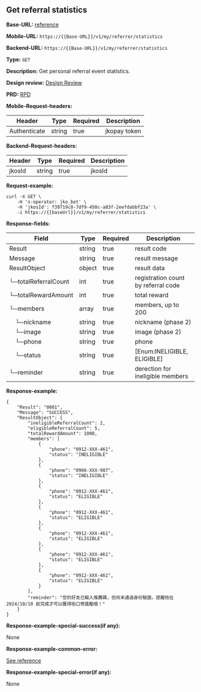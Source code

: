 #
## Get referral statistics

**Base-URL:** [reference](https://jkopay.atlassian.net/wiki/spaces/RD4/pages/29393109/jkopay-app-svc+base-url)

**Mobile-URL:** `https://{{Base-URL}}/v1/my/referrer/statistics`

**Backend-URL:** `https://{{Base-URL}}/v1/my/referrer/statistics`

**Type:** `GET`

**Description:** Get personal referral event statistics.

**Design review:** [Design Review](https://jkopay.atlassian.net/wiki/spaces/RD4/pages/33424007/referral+code+Design+Review)

**PRD:** [RPD](https://jkopay.atlassian.net/wiki/spaces/PM/pages/29687846)

**Mobile-Request-headers:**

| Header       | Type   | Required | Description  |
|--------------|--------|----------|--------------|
| Authenticate | string | true     | jkopay token |

**Backend-Request-headers:**

| Header | Type   | Required | Description |
|--------|--------|----------|-------------|
| jkosId | string | true     | jkosId      |

**Request-example:**
```
curl -X GET \
    -H 'x-operator: jko_bot' \
    -H 'jkosId': f39719c8-7df9-450c-a83f-2eefdabbf23a' \
    -i https://{{baseUrl}}/v1/my/referrer/statistics
```

**Response-fields:**

| Field                | Type   | Required | Description                         |
|----------------------|--------|----------|-------------------------------------|
| Result               | string | true     | result code                         |
| Message              | string | true     | result message                      |
| ResultObject         | object | true     | result data                         |
| └─totalReferralCount | int    | true     | registration count by referral code |
| └─totalRewardAmount  | int    | true     | total reward                        |
| └─members            | array  | true     | members, up to 200                  |
| &emsp;└─nickname     | string | true     | nickname (phase 2)                  |
| &emsp;└─image        | string | true     | image (phase 2)                     |
| &emsp;└─phone        | string | true     | phone                               |
| &emsp;└─status       | string | true     | [Enum:INELIGIBLE, ELIGIBLE]         |
| └─reminder           | string | true     | derection for ineligible members    |

**Response-example:**
```
{
    "Result": "0001",
    "Message": "SUCCESS",
    "ResultObject": {
        "ineligibleReferralCount": 2,
        "eligibleReferralCount": 5,
        "totalRewardAmount": 1000,
        "members": [
            {
                "phone": "0912-XXX-461",
                "status": "INELIGIBLE"
            },
            {
                "phone": "0966-XXX-987",
                "status": "INELIGIBLE"
            },
            {
                "phone": "0912-XXX-461",
                "status": "ELIGIBLE"
            },
            {
                "phone": "0912-XXX-461",
                "status": "ELIGIBLE"
            },
            {
                "phone": "0912-XXX-461",
                "status": "ELIGIBLE"
            },
            {
                "phone": "0912-XXX-461",
                "status": "ELIGIBLE"
            },
            {
                "phone": "0912-XXX-461",
                "status": "ELIGIBLE"
            }
        ],
        "reminder": "您的好友已輸入推薦碼，但尚末通過身份驗證。提醒他在 2024/10/10 前完成才可以獲得街口幣獎勵哦！"
    }
}
```

**Response-example-special-success(if any):**

None

**Response-example-common-error:**

[See reference](https://jkopay.atlassian.net/wiki/spaces/RD4/pages/29852060/jkopay-app-svc+result+code)

**Response-example-special-error(if any):**

None
